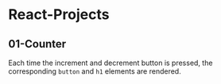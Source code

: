 # React-Projects

## 01-Counter
Each time the increment and decrement button is pressed, the corresponding `button` and `h1` elements are rendered.
